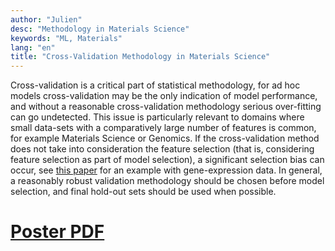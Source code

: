 ```yaml
---
author: "Julien"
desc: "Methodology in Materials Science"
keywords: "ML, Materials"
lang: "en"
title: "Cross-Validation Methodology in Materials Science"
---
```


Cross-validation is a critical part of statistical methodology, for ad hoc models cross-validation may be the only indication of model performance, and without a reasonable cross-validation methodology serious over-fitting can go undetected.
This issue is particularly relevant to domains where small data-sets with a comparatively large number of features is common, for example Materials Science or Genomics.
If the cross-validation method does not take into consideration the feature selection (that is, considering feature selection as part of model selection), a significant selection bias can occur, see [this paper](https://doi.org/10.1073/pnas.102102699) for an example with gene-expression data.
In general, a reasonably robust validation methodology should be chosen before model selection, and final hold-out sets should be used when possible.  

# [Poster PDF](/pdf/poster_SULI.pdf)
